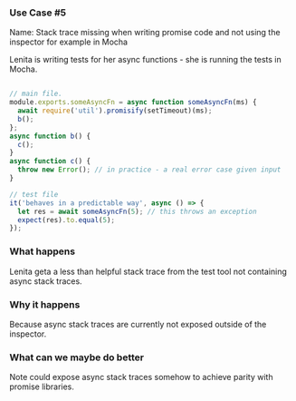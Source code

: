 ### Use Case #5

Name: Stack trace missing when writing promise code and not using the inspector for example in Mocha

Lenita is writing tests for her async functions - she is running the tests in Mocha.

```js

// main file.
module.exports.someAsyncFn = async function someAsyncFn(ms) {
  await require('util').promisify(setTimeout)(ms);
  b();
};
async function b() {
  c();
}
async function c() {
  throw new Error(); // in practice - a real error case given input
}

// test file
it('behaves in a predictable way', async () => {
  let res = await someAsyncFn(5); // this throws an exception
  expect(res).to.equal(5); 
});
```

### What happens

Lenita geta a less than helpful stack trace from the test tool not containing async stack traces.

### Why it happens

Because async stack traces are currently not exposed outside of the inspector.

### What can we maybe do better

Note could expose async stack traces somehow to achieve parity with promise libraries.